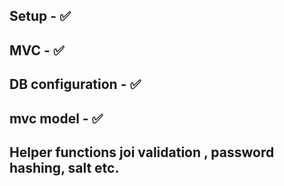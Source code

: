 ## Setup - ✅

## MVC - ✅

## DB configuration - ✅
## mvc model - ✅

## Helper functions joi validation , password hashing, salt etc.
